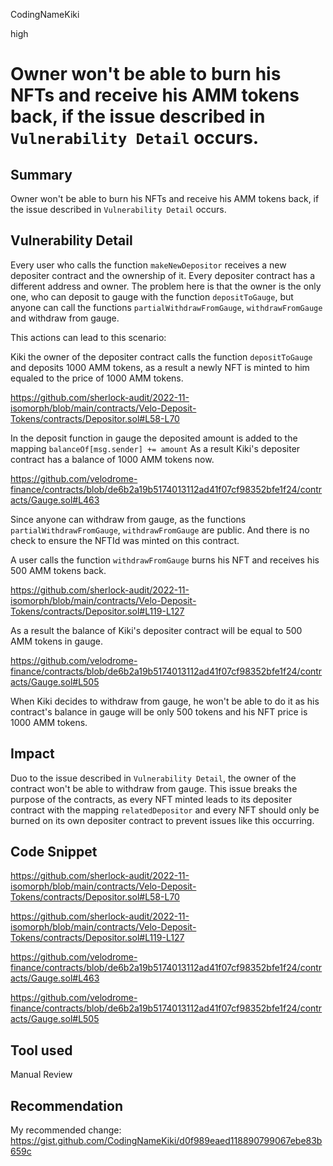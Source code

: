 CodingNameKiki

high

# Owner won't be able to burn his NFTs and receive his AMM tokens back, if the issue described in `Vulnerability Detail` occurs.

## Summary
Owner won't be able to burn his NFTs and receive his AMM tokens back, if the issue described in `Vulnerability Detail` occurs.

## Vulnerability Detail
Every user who calls the function `makeNewDepositor` receives a new depositer contract and the ownership of it.
Every depositer contract has a different address and owner. The problem here is that the owner is the only one, who can deposit to gauge with the function `depositToGauge`, but anyone can call the functions `partialWithdrawFromGauge`, `withdrawFromGauge` and withdraw from gauge.

This actions can lead to this scenario:

Kiki the owner of the depositer contract calls the function `depositToGauge` and deposits 1000 AMM tokens, as a result a newly NFT is minted to him equaled to the price of 1000  AMM tokens. 

https://github.com/sherlock-audit/2022-11-isomorph/blob/main/contracts/Velo-Deposit-Tokens/contracts/Depositor.sol#L58-L70

In the deposit function in gauge the deposited amount is added to the mapping `balanceOf[msg.sender] += amount`
As a result Kiki's depositer contract has a balance of 1000 AMM tokens now.

https://github.com/velodrome-finance/contracts/blob/de6b2a19b5174013112ad41f07cf98352bfe1f24/contracts/Gauge.sol#L463

Since anyone can withdraw from gauge, as the functions `partialWithdrawFromGauge`, `withdrawFromGauge` are public.
And there is no check to ensure the NFTId was minted on this contract.

A user calls the function `withdrawFromGauge` burns his NFT and receives his 500 AMM tokens back.

https://github.com/sherlock-audit/2022-11-isomorph/blob/main/contracts/Velo-Deposit-Tokens/contracts/Depositor.sol#L119-L127

As a result the balance of Kiki's depositer contract will be equal to 500 AMM tokens in gauge.

https://github.com/velodrome-finance/contracts/blob/de6b2a19b5174013112ad41f07cf98352bfe1f24/contracts/Gauge.sol#L505

When Kiki decides to withdraw from gauge, he won't be able to do it as his contract's balance in gauge will be only 500 tokens and his NFT price is 1000 AMM tokens.

## Impact
Duo to the issue described in `Vulnerability Detail`, the owner of the contract won't be able to withdraw from gauge.
This issue breaks the purpose of the contracts, as every NFT minted leads to its depositer contract with the mapping 
`relatedDepositor` and every NFT should only be burned on its own depositer contract to prevent issues like this occurring.

## Code Snippet

https://github.com/sherlock-audit/2022-11-isomorph/blob/main/contracts/Velo-Deposit-Tokens/contracts/Depositor.sol#L58-L70

https://github.com/sherlock-audit/2022-11-isomorph/blob/main/contracts/Velo-Deposit-Tokens/contracts/Depositor.sol#L119-L127

https://github.com/velodrome-finance/contracts/blob/de6b2a19b5174013112ad41f07cf98352bfe1f24/contracts/Gauge.sol#L463

https://github.com/velodrome-finance/contracts/blob/de6b2a19b5174013112ad41f07cf98352bfe1f24/contracts/Gauge.sol#L505

## Tool used

Manual Review

## Recommendation
My recommended change: https://gist.github.com/CodingNameKiki/d0f989eaed118890799067ebe83b659c